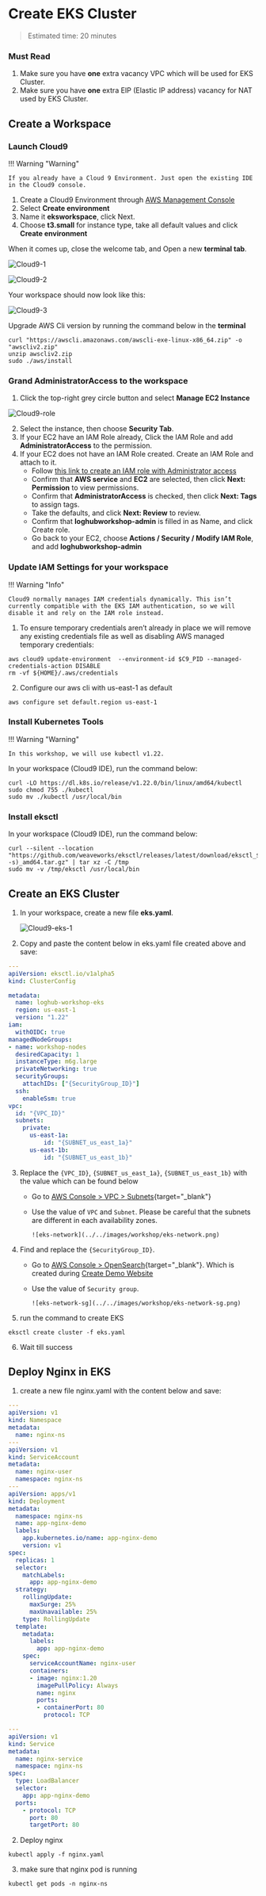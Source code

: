 # Create EKS Cluster
> Estimated time: 20 minutes

### Must Read
1. Make sure you have **one** extra vacancy VPC which will be used for EKS Cluster.
2. Make sure you have **one** extra EIP (Elastic IP address) vacancy for NAT used by EKS Cluster.

## Create a Workspace

### Launch Cloud9

!!! Warning "Warning"

    If you already have a Cloud 9 Environment. Just open the existing IDE in the Cloud9 console.


1. Create a Cloud9 Environment through <a href="https://us-east-1.console.aws.amazon.com/cloud9/home?region=us-east-1" target="_blank">AWS Management Console</a>
2. Select **Create environment**
3. Name it **eksworkspace**, click Next.
4. Choose **t3.small** for instance type, take all default values and click **Create environment**

When it comes up, close the welcome tab, and Open a new **terminal tab**.

![Cloud9-1](../../images/workshop/cloud9-1.png)

![Cloud9-2](../../images/workshop/cloud9-2.png)


Your workspace should now look like this:

![Cloud9-3](../../images/workshop/cloud9-3.png)

Upgrade AWS Cli version by running the command below in the **terminal**
```commandline
curl "https://awscli.amazonaws.com/awscli-exe-linux-x86_64.zip" -o "awscliv2.zip"
unzip awscliv2.zip
sudo ./aws/install
```

### Grand AdministratorAccess to the workspace

1. Click the top-right grey circle button and select **Manage EC2 Instance**

![Cloud9-role](../../images/workshop/cloud9-role.png)

2. Select the instance, then choose **Security Tab**.
3. If your EC2 have an IAM Role already, Click the IAM Role and add **AdministratorAccess** to the permission.
4. If your EC2 does not have an IAM Role created. Create an IAM Role and attach to it.
    - Follow <a href="https://console.aws.amazon.com/iam/home#/roles$new?step=review&commonUseCase=EC2%2BEC2&selectedUseCase=EC2&policies=arn:aws:iam::aws:policy%2FAdministratorAccess&roleName=loghubworkshop-admin" target="_blank">this link to create an IAM role with Administrator access</a>
    - Confirm that **AWS service** and **EC2** are selected, then click **Next: Permission** to view permissions.
    - Confirm that **AdministratorAccess** is checked, then click **Next: Tags** to assign tags.
    - Take the defaults, and click **Next: Review** to review.
    - Confirm that **loghubworkshop-admin** is filled in as Name, and click Create role.
    - Go back to your EC2, choose **Actions / Security / Modify IAM Role**, and add **loghubworkshop-admin**

### Update IAM Settings for your workspace

!!! Warning "Info"

    Cloud9 normally manages IAM credentials dynamically. This isn’t currently compatible with the EKS IAM authentication, so we will disable it and rely on the IAM role instead.

1. To ensure temporary credentials aren’t already in place we will remove any existing credentials file as well as disabling AWS managed temporary credentials:
```commandline
aws cloud9 update-environment  --environment-id $C9_PID --managed-credentials-action DISABLE
rm -vf ${HOME}/.aws/credentials
```
2. Configure our aws cli with us-east-1 as default
```commandline
aws configure set default.region us-east-1
```

### Install Kubernetes Tools

!!! Warning "Warning"

    In this workshop, we will use kubectl v1.22.

In your workspace (Cloud9 IDE), run the command below:
```commandline
curl -LO https://dl.k8s.io/release/v1.22.0/bin/linux/amd64/kubectl
sudo chmod 755 ./kubectl
sudo mv ./kubectl /usr/local/bin
```

### Install eksctl

In your workspace (Cloud9 IDE), run the command below:

```commandline
curl --silent --location "https://github.com/weaveworks/eksctl/releases/latest/download/eksctl_$(uname -s)_amd64.tar.gz" | tar xz -C /tmp
sudo mv -v /tmp/eksctl /usr/local/bin
```


## Create an EKS Cluster
1. In your workspace, create a new file **eks.yaml**.

    ![Cloud9-eks-1](../../images/workshop/cloud9-eks-1.png)

2. Copy and paste the content below in eks.yaml file created above and save:
```yaml
---
apiVersion: eksctl.io/v1alpha5
kind: ClusterConfig

metadata:
  name: loghub-workshop-eks
  region: us-east-1
  version: "1.22"
iam:
  withOIDC: true
managedNodeGroups:
- name: workshop-nodes
  desiredCapacity: 1
  instanceType: m6g.large
  privateNetworking: true
  securityGroups:
    attachIDs: ["{SecurityGroup_ID}"]
  ssh:
    enableSsm: true
vpc:
  id: "{VPC_ID}"
  subnets:
    private:
      us-east-1a:
          id: "{SUBNET_us_east_1a}"
      us-east-1b:
          id: "{SUBNET_us_east_1b}"
```
3. Replace the `{VPC_ID}`, `{SUBNET_us_east_1a}`, `{SUBNET_us_east_1b}` with the value which can be found below 
    - Go to [AWS Console > VPC > Subnets](https://us-east-1.console.aws.amazon.com/vpc/home?region=us-east-1#subnets:search=LoghubWorkshop/workshopVpc/privateSubnet){target="_blank"}
    - Use the value of `VPC` and `Subnet`. Please be careful that the subnets are different in each availability zones.

          ![eks-network](../../images/workshop/eks-network.png)

4. Find and replace the `{SecurityGroup_ID}`. 
    - Go to [AWS Console > OpenSearch](https://us-east-1.console.aws.amazon.com/esv3/home?region=us-east-1#opensearch/domains/workshop-os){target="_blank"}. Which is created during [Create Demo Website](./deploy-demo-web-site.md)
    - Use the value of `Security group`.

          ![eks-network-sg](../../images/workshop/eks-network-sg.png)
   
5. run the command to create EKS
```commandline
eksctl create cluster -f eks.yaml
```
6. Wait till success

## Deploy Nginx in EKS
1. create a new file nginx.yaml with the content below and save:
```yaml
---
apiVersion: v1
kind: Namespace
metadata:
  name: nginx-ns
---
apiVersion: v1
kind: ServiceAccount
metadata:
  name: nginx-user
  namespace: nginx-ns
---        
apiVersion: apps/v1
kind: Deployment
metadata:
  namespace: nginx-ns
  name: app-nginx-demo
  labels:
    app.kubernetes.io/name: app-nginx-demo
    version: v1
spec:
  replicas: 1
  selector:
    matchLabels:
      app: app-nginx-demo
  strategy:
    rollingUpdate:
      maxSurge: 25%
      maxUnavailable: 25%
    type: RollingUpdate
  template:
    metadata:
      labels:
        app: app-nginx-demo
    spec:
      serviceAccountName: nginx-user
      containers:
      - image: nginx:1.20
        imagePullPolicy: Always
        name: nginx
        ports:
        - containerPort: 80
          protocol: TCP

---
apiVersion: v1
kind: Service
metadata:
  name: nginx-service
  namespace: nginx-ns
spec:
  type: LoadBalancer
  selector:
    app: app-nginx-demo
  ports:
    - protocol: TCP
      port: 80
      targetPort: 80
```
2. Deploy nginx
```commandline
kubectl apply -f nginx.yaml
```
3. make sure that nginx pod is running
```commandline
kubectl get pods -n nginx-ns
```
